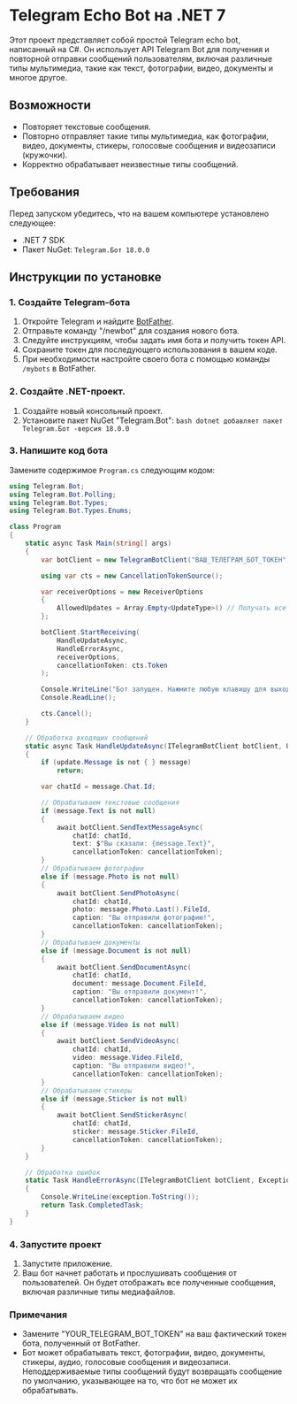 # Telegram Echo Bot на .NET 7

Этот проект представляет собой простой Telegram echo bot, написанный на C#. Он использует API Telegram Bot для получения и повторной отправки сообщений пользователям, включая различные типы мультимедиа, такие как текст, фотографии, видео, документы и многое другое.

## Возможности
- Повторяет текстовые сообщения.
- Повторно отправляет такие типы мультимедиа, как фотографии, видео, документы, стикеры, голосовые сообщения и видеозаписи (кружочки).
- Корректно обрабатывает неизвестные типы сообщений.

## Требования
Перед запуском убедитесь, что на вашем компьютере установлено следующее:
- .NET 7 SDK
- Пакет NuGet: `Telegram.Бот 18.0.0`

## Инструкции по установке

### 1. Создайте Telegram-бота
1. Откройте Telegram и найдите [BotFather](https://t.me/BotFather).
2. Отправьте команду "/newbot" для создания нового бота.
3. Следуйте инструкциям, чтобы задать имя бота и получить токен API.
4. Сохраните токен для последующего использования в вашем коде.
5. При необходимости настройте своего бота с помощью команды `/mybots` в BotFather.

### 2. Создайте .NET-проект.
1. Создайте новый консольный проект.
2. Установите пакет NuGet "Telegram.Bot":
   ```bash dotnet добавляет пакет Telegram.Бот -версия 18.0.0```

### 3. Напишите код бота
Замените содержимое `Program.cs` следующим кодом:

```csharp
using Telegram.Bot;
using Telegram.Bot.Polling;
using Telegram.Bot.Types;
using Telegram.Bot.Types.Enums;

class Program
{
    static async Task Main(string[] args)
    {
        var botClient = new TelegramBotClient("ВАШ_ТЕЛЕГРАМ_БОТ_ТОКЕН");

        using var cts = new CancellationTokenSource();

        var receiverOptions = new ReceiverOptions
        {
            AllowedUpdates = Array.Empty<UpdateType>() // Получать все типы обновлений
        };

        botClient.StartReceiving(
            HandleUpdateAsync,
            HandleErrorAsync,
            receiverOptions,
            cancellationToken: cts.Token
        );

        Console.WriteLine("Бот запущен. Нажмите любую клавишу для выхода.");
        Console.ReadLine();

        cts.Cancel();
    }

    // Обработка входящих сообщений
    static async Task HandleUpdateAsync(ITelegramBotClient botClient, Update update, CancellationToken cancellationToken)
    {
        if (update.Message is not { } message)
            return;

        var chatId = message.Chat.Id;

        // Обрабатываем текстовые сообщения
        if (message.Text is not null)
        {
            await botClient.SendTextMessageAsync(
                chatId: chatId,
                text: $"Вы сказали: {message.Text}",
                cancellationToken: cancellationToken);
        }
        // Обрабатываем фотографии
        else if (message.Photo is not null)
        {
            await botClient.SendPhotoAsync(
                chatId: chatId,
                photo: message.Photo.Last().FileId,
                caption: "Вы отправили фотографию!",
                cancellationToken: cancellationToken);
        }
        // Обрабатываем документы
        else if (message.Document is not null)
        {
            await botClient.SendDocumentAsync(
                chatId: chatId,
                document: message.Document.FileId,
                caption: "Вы отправили документ!",
                cancellationToken: cancellationToken);
        }
        // Обрабатываем видео
        else if (message.Video is not null)
        {
            await botClient.SendVideoAsync(
                chatId: chatId,
                video: message.Video.FileId,
                caption: "Вы отправили видео!",
                cancellationToken: cancellationToken);
        }
        // Обрабатываем стикеры
        else if (message.Sticker is not null)
        {
            await botClient.SendStickerAsync(
                chatId: chatId,
                sticker: message.Sticker.FileId,
                cancellationToken: cancellationToken);
        }
    }

    // Обработка ошибок
    static Task HandleErrorAsync(ITelegramBotClient botClient, Exception exception, CancellationToken cancellationToken)
    {
        Console.WriteLine(exception.ToString());
        return Task.CompletedTask;
    }
}

```

### 4. Запустите проект
1. Запустите приложение.
2. Ваш бот начнет работать и прослушивать сообщения от пользователей. Он будет отображать все полученные сообщения, включая различные типы медиафайлов.

### Примечания
- Замените "YOUR_TELEGRAM_BOT_TOKEN" на ваш фактический токен бота, полученный от BotFather.
- Бот может обрабатывать текст, фотографии, видео, документы, стикеры, аудио, голосовые сообщения и видеозаписи. Неподдерживаемые типы сообщений будут возвращать сообщение по умолчанию, указывающее на то, что бот не может их обрабатывать.
